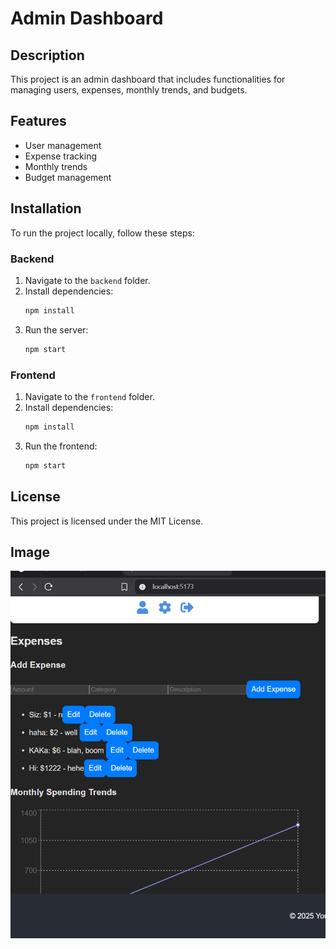 # Admin Dashboard

## Description
This project is an admin dashboard that includes functionalities for managing users, expenses, monthly trends, and budgets.

## Features
- User management
- Expense tracking
- Monthly trends
- Budget management

## Installation

To run the project locally, follow these steps:

### Backend
1. Navigate to the `backend` folder.
2. Install dependencies:
    ```bash
    npm install
    ```
3. Run the server:
    ```bash
    npm start
    ```

### Frontend
1. Navigate to the `frontend` folder.
2. Install dependencies:
    ```bash
    npm install
    ```
3. Run the frontend:
    ```bash
    npm start
    ```

## License
This project is licensed under the MIT License.

## Image
![Image](assets/picture9.png)
